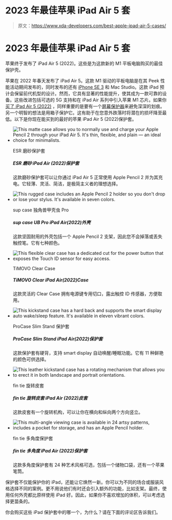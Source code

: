 # 2023 年最佳苹果 iPad Air 5 套

> 原文：<https://www.xda-developers.com/best-apple-ipad-air-5-cases/>

# 2023 年最佳苹果 iPad Air 5 套

苹果终于发布了 iPad Air 5 (2022)。这些是为这款新的 M1 平板电脑购买的最佳保护壳。

苹果在 2022 年春天发布了 iPad Air 5。这款 M1 驱动的平板电脑是在其 Peek 性能活动期间发布的，同时发布的还有 [iPhone SE 3](https://www.xda-developers.com/apple-iphone-se-3-review/) 和 Mac Studio。这款 iPad 预计会保留前代机型的设计。然而，它具有显著的性能提升，使其成为一款可靠的设备。这些改进包括可选的 5G 支持和在 iPad Air 系列中引入苹果 M1 芯片。如果你[买了 iPad Air 5 (2022)](https://www.xda-developers.com/best-apple-ipad-air-5-deals/) ，同样重要的是要有一个[屏幕保护器](https://www.xda-developers.com/best-apple-ipad-air-5-screen-protectors/)来避免深深的划痕。另一个明智的想法是用箱子保护它。这有助于在您意外跌落时将潜在的损坏降至最低。以下是你现在能买到的最好的苹果 iPad Air 5 (2022)保护套。

*   <picture>![This matte case allows you to normally use and charge your Apple Pencil 2 through your iPad Air 5\. It's thin, flexible, and plain — an ideal choice for minimalists.](img/2ab650735ad2297d986fe26b53daf0ef.png)</picture>

    ESR 磨砂保护套

    ##### ESR 磨砂 iPad Air (2022)保护套

    这款磨砂保护套可以让你通过 iPad Air 5 正常使用 Apple Pencil 2 并为其充电。它轻薄、灵活、简洁，是极简主义者的理想选择。

*   <picture>![This rugged case includes an Apple Pencil 2 holder so you don't drop or lose your stylus. It's available in seven colors.](img/3aed6275cb07bccb41e812a85a9e2a45.png)</picture>

    sup case 独角兽甲壳虫 Pro

    ##### sup case UB Pro iPad Air(2022)外壳

    这款坚固耐用的外壳包括一个 Apple Pencil 2 支架，因此您不会掉落或丢失触控笔。它有七种颜色。

*   <picture>![This flexible clear case has a dedicated cut for the power button that exposes the Touch ID sensor for easy access.](img/7f34ae13d297f4824eeae39961ade1b7.png)</picture>

    TiMOVO Clear Case

    ##### TiMOVO Clear iPad Air(2022)Case

    这款灵活的 Clear Case 拥有电源键专用切口，露出触控 ID 传感器，方便取用。

*   <picture>![This kickstand case has a hard back and supports the smart display auto wake/sleep feature. It's available in eleven vibrant colors.](img/07ecc5c0fed6a20fd55a9ad1800ed35a.png)</picture>

    ProCase Slim Stand 保护套

    ##### ProCase Slim Stand iPad Air(2022)保护套

    这款保护套有硬背，支持 smart display 自动唤醒/睡眠功能。它有 11 种鲜艳的颜色可供选择。

*   <picture>![This leather kickstand case has a rotating mechanism that allows you to erect it in both landscape and portrait orientations.](img/d7cd1f0fc52e7a5c96fd02c378dc4fb8.png)</picture>

    fin tie 旋转皮套

    ##### fin tie 旋转皮套 iPad Air (2022)皮套

    这款皮套有一个旋转机构，可以让你在横向和纵向两个方向竖立。

*   <picture>![This multi-angle viewing case is available in 24 artsy patterns, includes a pocket for storage, and has an Apple Pencil holder.](img/4377f27642ba9f324ba4b425c5710d62.png)</picture>

    fin tie 多角度保护套

    ##### fin tie 多角度 iPad Air (2022)保护套

    这款多角度保护套有 24 种艺术风格可选，包括一个储物口袋，还有一个苹果笔筒。

保护套不仅能保护你的 iPad，还能让它焕然一新。你可以为不同的场合或服装风格选择不同的案例。更不用说他们有时还会引入额外的功能，比如支架。最终，使用任何外壳都比原样使用 iPad 好。因此，如果你不喜欢增加的体积，可以考虑选择更苗条的。

你会购买这些 iPad 保护套中的哪一个，为什么？请在下面的评论区告诉我们。